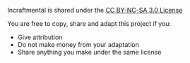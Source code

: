 Incraftmental is shared under the [CC BY-NC-SA 3.0 License](https://creativecommons.org/licenses/by-nc-sa/3.0/)

You are free to copy, share and adapt this project if you:

* Give attribution
* Do not make money from your adaptation
* Share anything you make under the same license